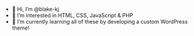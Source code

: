 - 👋 Hi, I’m @blake-kj
- 👀 I’m interested in HTML, CSS, JavaScript & PHP
- 🌱 I’m currently learning all of these by developing a custom WordPress theme!

<!---
blake-kj/blake-kj is a ✨ special ✨ repository because its `README.md` (this file) appears on your GitHub profile.
You can click the Preview link to take a look at your changes.
--->

